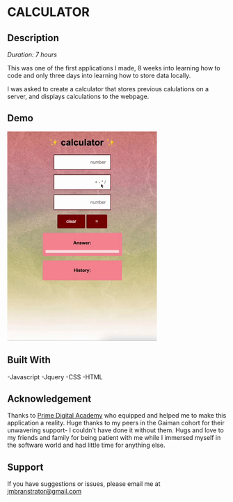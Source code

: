# CALCULATOR

## Description

_Duration: 7 hours_

This was one of the first applications I made, 8 weeks into learning how to code and only three days into learning how to store data locally.

I was asked to create a calculator that stores previous calulations on a server, and displays calculations to the webpage.

## Demo

![Alt Text](calculator.gif)

## Built With

-Javascript 
-Jquery 
-CSS 
-HTML

## Acknowledgement
Thanks to [Prime Digital Academy](www.primeacademy.io) who equipped and helped me to make this application a reality. Huge thanks to my peers in the Gaiman cohort for their unwavering support- I couldn't have done it without them. Hugs and love to my friends and family for being patient with me while I immersed myself in the software world and had little time for anything else. 

## Support
If you have suggestions or issues, please email me at jmbranstrator@gmail.com
